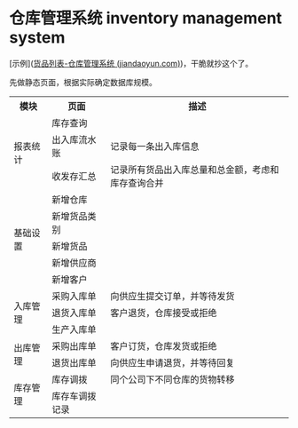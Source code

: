 # 仓库管理系统 inventory management system



[示例]([货品列表-仓库管理系统 (jiandaoyun.com)](https://www.jiandaoyun.com/a/60cfefc63919b30008a86586#/app/60cfefc63919b30008a86586/dash/5caee22513dec571215051df))，干脆就抄这个了。



先做静态页面，根据实际确定数据库规模。



<table>
    <tr>
    	<th>模块</th>
    	<th>页面</th>
    	<th>描述</th>
    </tr>
    <tr>
    	<td rowspan="3">报表统计</td>
    	<td>库存查询</td>
    	<td></td>
    </tr>
    <tr>
    	<td>出入库流水账</td>
    	<td>记录每一条出入库信息</td>
    </tr>
    <tr>
    	<td>收发存汇总</td>
    	<td>记录所有货品出入库总量和总金额，考虑和库存查询合并</td>
    </tr>
    <tr>
    	<td rowspan="5">基础设置</td>
    	<td>新增仓库</td>
    	<td></td>
    </tr>
    <tr>
    	<td>新增货品类别</td>
    	<td></td>
    </tr>
    <tr>
    	<td>新增货品</td>
    	<td></td>
    </tr>
    <tr>
    	<td>新增供应商</td>
    	<td></td>
    </tr>
    <tr>
    	<td>新增客户</td>
    	<td></td>
    </tr>
    <tr>
    	<td rowspan="3">入库管理</td>
        <td>采购入库单</td>
        <td>向供应生提交订单，并等待发货</td>
    </tr>
    <tr>
    	<td>退货入库单</td>
    	<td>客户退货，仓库接受或拒绝</td>
    </tr>
    <tr>
    	<td>生产入库单</td>
    	<td></td>
    </tr>
    <tr>
    	<td rowspan="2">出库管理</td>
        <td>采购出库单</td>
        <td>客户订货，仓库发货或拒绝</td>
    </tr>
    <tr> 
        <td>退货出库单</td>
        <td>向供应生申请退货，并等待回复</td>
    </tr> 
    <tr>
    	<td rowspan="2">库存管理</td>
        <td>库存调拨</td>
        <td>同个公司下不同仓库的货物转移</td>
    </tr>
    <tr> 
        <td>库存车调拨记录</td>
        <td></td>
    </tr> 
</table>
